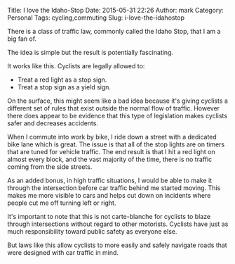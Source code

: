 Title: I love the Idaho-Stop
Date: 2015-05-31 22:26
Author: mark
Category: Personal
Tags: cycling,commuting
Slug: i-love-the-idahostop

There is a class of traffic law, commonly called the Idaho Stop, that I am a big fan of.

The idea is simple but the result is potentially fascinating.

It works like this. Cyclists are legally allowed to:

* Treat a red light as a stop sign.
* Treat a stop sign as a yield sign.

On the surface, this might seem like a bad idea because it's giving cyclists a different set of rules that exist outside the normal flow of traffic. However there does appear to be evidence that this type of legislation makes cyclists safer and decreases accidents.

When I commute into work by bike, I ride down a street with a dedicated bike lane which is great. The issue is that all of the stop lights are on timers that are tuned for vehicle traffic. The end result is that I hit a red light on almost every block, and the vast majority of the time, there is no traffic coming from the side streets.

As an added bonus, in high traffic situations, I would be able to make it through the intersection before car traffic behind me started moving. This makes me more visible to cars and helps cut down on incidents where people cut me off turning left or right.

It's important to note that this is not carte-blanche for cyclists to blaze through intersections without regard to other motorists. Cyclists have just as much responsibility toward public safety as everyone else.

But laws like this allow cyclists to more easily and safely navigate roads that were designed with car traffic in mind.
